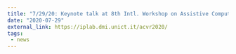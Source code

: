```yaml
---
title: "7/29/20: Keynote talk at 8th Intl. Workshop on Assistive Computer Vision and Robotics (ACVR) @ ECCV 2020"
date: "2020-07-29"
external_link: https://iplab.dmi.unict.it/acvr2020/
tags:
 - news
---
```



